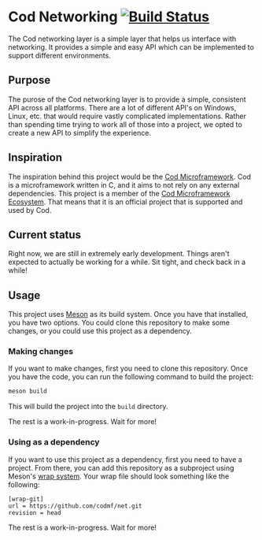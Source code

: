 # Cod Networking [![Build Status](https://travis-ci.org/codmf/net.svg?branch=master)](https://travis-ci.org/codmf/net)
The Cod networking layer is a simple layer that helps us interface with networking.
It provides a simple and easy API which can be implemented to support different environments.

## Purpose
The purose of the Cod networking layer is to provide a simple, consistent API across all platforms.
There are a lot of different API's on Windows, Linux, etc. that would require vastly complicated implementations.
Rather than spending time trying to work all of those into a project, we opted to create a new API to simplify the experience.

## Inspiration
The inspiration behind this project would be the [Cod Microframework](https://github.com/codmf/cod).
Cod is a microframework written in C, and it aims to not rely on any external dependencies.
This project is a member of the [Cod Microframework Ecosystem](https://github.com/codmf).
That means that it is an official project that is supported and used by Cod.

## Current status
Right now, we are still in extremely early development.
Things aren't expected to actually be working for a while.
Sit tight, and check back in a while!

## Usage
This project uses [Meson](https://mesonbuild.com/) as its build system.
Once you have that installed, you have two options.
You could clone this repository to make some changes, or you could use this project as a dependency.

### Making changes
If you want to make changes, first you need to clone this repository.
Once you have the code, you can run the following command to build the project:

```cmd
meson build
```
This will build the project into the `build` directory.

The rest is a work-in-progress.
Wait for more!

### Using as a dependency
If you want to use this project as a dependency, first you need to have a project.
From there, you can add this repository as a subproject using Meson's [wrap system](https://mesonbuild.com/Wrap-dependency-system-manual.html).
Your wrap file should look something like the following:

```
[wrap-git]
url = https://github.com/codmf/net.git
revision = head
```

The rest is a work-in-progress.
Wait for more!
